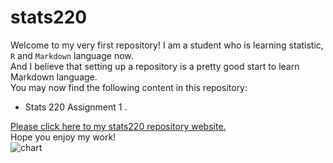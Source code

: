 # stats220
Welcome to my very first repository! I am a student who is learning statistic, `R` and `Markdown` language now.  
And I believe that setting up a repository is a pretty good start to learn Markdown language.  
You may now find the following content in this repository:

* Stats 220 Assignment 1 .

[Please click here to my stats220 repository website.](https://220pmc.github.io/stats220/)  
Hope you enjoy my work!  
![chart](https://cdn3.iconfinder.com/data/icons/higher-education-icon-set/256/chart.png)  
